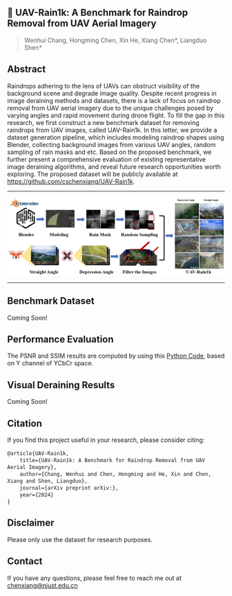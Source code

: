 ## 📖 UAV-Rain1k: A Benchmark for Raindrop Removal from UAV Aerial Imagery
> Wenhui Chang, Hongming Chen, Xin He, Xiang Chen*, Liangduo Shen*

## Abstract
Raindrops adhering to the lens of UAVs can obstruct visibility of the background scene and degrade image quality. Despite recent progress in image deraining methods and datasets, there is a lack of focus on raindrop removal from UAV aerial imagery due to the unique challenges posed by varying angles and rapid movement during drone flight. To fill the gap in this research, we first construct a new benchmark dataset for removing raindrops from UAV images, called UAV-Rain1k. In this letter, we provide a dataset generation pipeline, which includes modeling raindrop shapes using Blender, collecting background images from various UAV angles, random sampling of rain masks and etc. Based on the proposed benchmark, we further present a comprehensive evaluation of existing representative image deraining algorithms, and reveal future research opportunities worth exploring. The proposed dataset will be publicly available at https://github.com/cschenxiang/UAV-Rain1k.

---
<p align="center">
  <img width="800" src="./img/overview.jpg">
</p>

---

## Benchmark Dataset
Coming Soon!

## Performance Evaluation

The PSNR and SSIM results are computed by using this [Python Code](https://github.com/cschenxiang/UAV-Rain1k/blob/main/score.py), based on Y channel of YCbCr space.

## Visual Deraining Results

Coming Soon!

## Citation
If you find this project useful in your research, please consider citing:
```
@article{UAV-Rain1k,
    title={UAV-Rain1k: A Benchmark for Raindrop Removal from UAV Aerial Imagery},
    author={Chang, Wenhui and Chen, Hongming and He, Xin and Chen, Xiang and Shen, Liangduo},
    journal={arXiv preprint arXiv:},
    year={2024}
}
```

## Disclaimer
Please only use the dataset for research purposes.

## Contact
If you have any questions, please feel free to reach me out at chenxiang@njust.edu.cn
